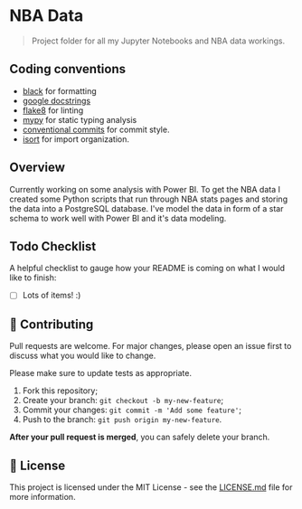 # NBA Data

> Project folder for all my Jupyter Notebooks and NBA data workings.

## Coding conventions

- [black](https://github.com/psf/black) for formatting
- [google docstrings](https://google.github.io/styleguide/pyguide.html#38-comments-and-docstrings)
- [flake8](https://flake8.pycqa.org/en/latest/index.html#quickstart) for linting
- [mypy](http://mypy-lang.org/) for static typing analysis
- [conventional commits](https://www.conventionalcommits.org/en/v1.0.0/) for commit style.
- [isort](https://github.com/timothycrosley/isort/) for import organization.

## Overview

Currently working on some analysis with Power BI. To get the NBA data I created some Python scripts that run through NBA stats pages and storing the data into a PostgreSQL database. I've model the data in form of a star schema to work well with Power BI and it's data modeling.

## Todo Checklist

A helpful checklist to gauge how your README is coming on what I would like to finish:

- [ ] Lots of items! :)

## 🤝 Contributing

Pull requests are welcome. For major changes, please open an issue first to discuss what you would like to change.

Please make sure to update tests as appropriate.

1. Fork this repository;
2. Create your branch: `git checkout -b my-new-feature`;
3. Commit your changes: `git commit -m 'Add some feature'`;
4. Push to the branch: `git push origin my-new-feature`.

**After your pull request is merged**, you can safely delete your branch.

## 📝 License

This project is licensed under the MIT License - see the [LICENSE.md](LICENSE.md) file for more information.
